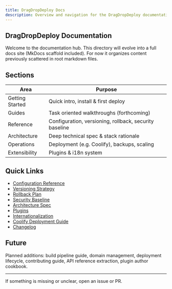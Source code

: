 ```yaml
---
title: DragDropDeploy Docs
description: Overview and navigation for the DragDropDeploy documentation.
---
```


## DragDropDeploy Documentation

Welcome to the documentation hub. This directory will evolve into a full docs site (MkDocs scaffold included). For now it organizes content previously scattered in root markdown files.

## Sections

| Area | Purpose |
|------|---------|
| Getting Started | Quick intro, install & first deploy |
| Guides | Task oriented walkthroughs (forthcoming) |
| Reference | Configuration, versioning, rollback, security baseline |
| Architecture | Deep technical spec & stack rationale |
| Operations | Deployment (e.g. Coolify), backups, scaling |
| Extensibility | Plugins & i18n system |

## Quick Links

* [Configuration Reference](reference/configuration.md)
* [Versioning Strategy](reference/versioning.md)
* [Rollback Plan](reference/rollback.md)
* [Security Baseline](reference/security-baseline.md)
* [Architecture Spec](architecture/spec.md)
* [Plugins](extensibility/plugins.md)
* [Internationalization](extensibility/i18n.md)
* [Coolify Deployment Guide](operations/coolify.md)
* [Changelog](reference/changelog.md)

## Future

Planned additions: build pipeline guide, domain management, deployment lifecycle, contributing guide, API reference extraction, plugin author cookbook.

---
If something is missing or unclear, open an issue or PR.
